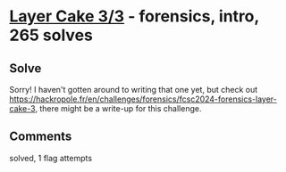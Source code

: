 [Layer Cake 3/3](challenge_files/README.md) - forensics, intro, 265 solves
===


## Solve

Sorry! I haven't gotten around to writing that one yet, but check out https://hackropole.fr/en/challenges/forensics/fcsc2024-forensics-layer-cake-3, there might be a write-up for this challenge.

## Comments

solved, 1 flag attempts